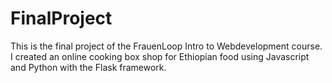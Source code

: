 # FinalProject
This is the final project of the FrauenLoop Intro to Webdevelopment course. I created an online cooking box shop for Ethiopian food using Javascript and Python with the Flask framework.
